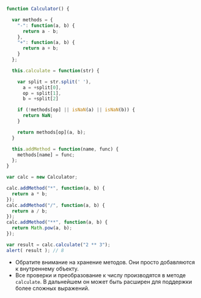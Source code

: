 

```js run
function Calculator() {

  var methods = {
    "-": function(a, b) {
      return a - b;
    },
    "+": function(a, b) {
      return a + b;
    }
  };

  this.calculate = function(str) {

    var split = str.split(' '),
      a = +split[0],
      op = split[1],
      b = +split[2]

    if (!methods[op] || isNaN(a) || isNaN(b)) {
      return NaN;
    }

    return methods[op](a, b);
  }

  this.addMethod = function(name, func) {
    methods[name] = func;
  };
}

var calc = new Calculator;

calc.addMethod("*", function(a, b) {
  return a * b;
});
calc.addMethod("/", function(a, b) {
  return a / b;
});
calc.addMethod("**", function(a, b) {
  return Math.pow(a, b);
});

var result = calc.calculate("2 ** 3");
alert( result ); // 8
```

- Обратите внимание на хранение методов. Они просто добавляются к внутреннему объекту.
- Все проверки и преобразование к числу производятся в методе `calculate`. В дальнейшем он может быть расширен для поддержки более сложных выражений.

